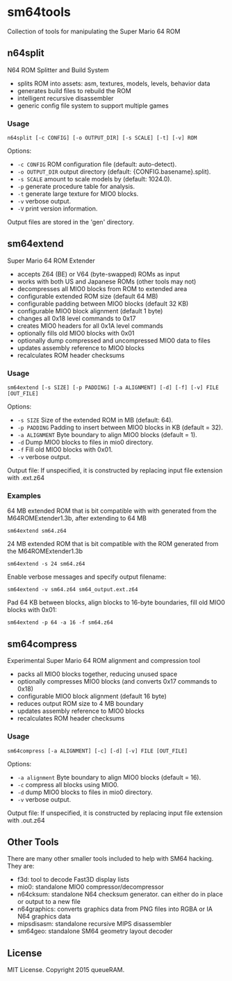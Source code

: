# sm64tools
Collection of tools for manipulating the Super Mario 64 ROM

## n64split
N64 ROM Splitter and Build System
 - splits ROM into assets: asm, textures, models, levels, behavior data
 - generates build files to rebuild the ROM
 - intelligent recursive disassembler
 - generic config file system to support multiple games

### Usage
```console
n64split [-c CONFIG] [-o OUTPUT_DIR] [-s SCALE] [-t] [-v] ROM
```
Options:
 - <code>-c CONFIG</code> ROM configuration file (default: auto-detect).
 - <code>-o OUTPUT_DIR</code> output directory (default: {CONFIG.basename}.split).
 - <code>-s SCALE</code> amount to scale models by (default: 1024.0).
 - <code>-p</code> generate procedure table for analysis.
 - <code>-t</code> generate large texture for MIO0 blocks.
 - <code>-v</code> verbose output.
 - <code>-V</code> print version information.

Output files are stored in the 'gen' directory.
              
## sm64extend
Super Mario 64 ROM Extender
 - accepts Z64 (BE) or V64 (byte-swapped) ROMs as input
 - works with both US and Japanese ROMs (other tools may not)
 - decompresses all MIO0 blocks from ROM to extended area
 - configurable extended ROM size (default 64 MB)
 - configurable padding between MIO0 blocks (default 32 KB)
 - configurable MIO0 block alignment (default 1 byte)
 - changes all 0x18 level commands to 0x17
 - creates MIO0 headers for all 0x1A level commands
 - optionally fills old MIO0 blocks with 0x01
 - optionally dump compressed and uncompressed MIO0 data to files
 - updates assembly reference to MIO0 blocks
 - recalculates ROM header checksums

### Usage
```console
sm64extend [-s SIZE] [-p PADDING] [-a ALIGNMENT] [-d] [-f] [-v] FILE [OUT_FILE]
```
Options:
 - <code>-s SIZE</code> Size of the extended ROM in MB (default: 64).
 - <code>-p PADDING</code> Padding to insert between MIO0 blocks in KB (default = 32).
 - <code>-a ALIGNMENT</code> Byte boundary to align MIO0 blocks (default = 1).
 - <code>-d</code> Dump MIO0 blocks to files in mio0 directory.
 - <code>-f</code> Fill old MIO0 blocks with 0x01.
 - <code>-v</code> verbose output.

Output file: If unspecified, it is constructed by replacing input file extension with .ext.z64
              
### Examples
64 MB extended ROM that is bit compatible with with generated from the M64ROMExtender1.3b, after extending to 64 MB
```console
sm64extend sm64.z64
```
               
24 MB extended ROM that is bit compatible with the ROM generated from the M64ROMExtender1.3b
```console
sm64extend -s 24 sm64.z64
```
                
Enable verbose messages and specify output filename:
```console
sm64extend -v sm64.z64 sm64_output.ext.z64
```
                 
Pad 64 KB between blocks, align blocks to 16-byte boundaries, fill old MIO0 blocks with 0x01:
```console
sm64extend -p 64 -a 16 -f sm64.z64
```

## sm64compress
Experimental Super Mario 64 ROM alignment and compression tool
 - packs all MIO0 blocks together, reducing unused space
 - optionally compresses MIO0 blocks (and converts 0x17 commands to 0x18)
 - configurable MIO0 block alignment (default 16 byte)
 - reduces output ROM size to 4 MB boundary
 - updates assembly reference to MIO0 blocks
 - recalculates ROM header checksums

### Usage
```console
sm64compress [-a ALIGNMENT] [-c] [-d] [-v] FILE [OUT_FILE]
```
Options:
 - <code>-a alignment</code> Byte boundary to align MIO0 blocks (default = 16).
 - <code>-c</code> compress all blocks using MIO0.
 - <code>-d</code> dump MIO0 blocks to files in mio0 directory.
 - <code>-v</code> verbose output.

Output file: If unspecified, it is constructed by replacing input file extension with .out.z64

## Other Tools
There are many other smaller tools included to help with SM64 hacking.  They are:
 - f3d: tool to decode Fast3D display lists
 - mio0: standalone MIO0 compressor/decompressor
 - n64cksum: standalone N64 checksum generator.  can either do in place or output to a new file
 - n64graphics: converts graphics data from PNG files into RGBA or IA N64 graphics data
 - mipsdisasm: standalone recursive MIPS disassembler
 - sm64geo: standalone SM64 geometry layout decoder

## License

MIT License. Copyright 2015 queueRAM.
